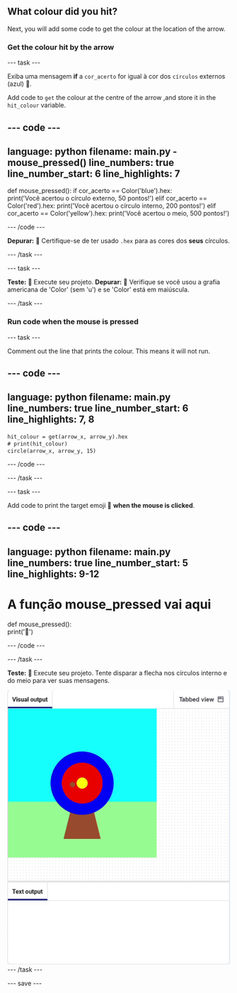 ## What colour did you hit?

Next, you will add some code to get the colour at the location of the arrow.

### Get the colour hit by the arrow

--- task ---

Exiba uma mensagem **if** a `cor_acerto` for igual à cor dos `círculos` externos (azul) 🎯.

Add code to `get` the colour at the centre of the arrow ,and store it in the `hit_colour` variable.


--- code ---
---
language: python filename: main.py - mouse_pressed() line_numbers: true line_number_start: 6
line_highlights: 7
---
def mouse_pressed(): if cor_acerto == Color('blue').hex:   
print('Você acertou o círculo externo, 50 pontos!') elif cor_acerto == Color('red').hex: print('Você acertou o círculo interno, 200 pontos!') elif cor_acerto == Color('yellow').hex: print('Você acertou o meio, 500 pontos!')

--- /code ---

**Depurar:** 🐞 Certifique-se de ter usado `.hex` para as cores dos **seus** círculos.

--- /task ---

--- task ---

**Teste:** 🔄 Execute seu projeto. **Depurar:** 🐞 Verifique se você usou a grafia americana de 'Color' (sem 'u') e se 'Color' está em maiúscula.

--- /task ---

### Run code when the mouse is pressed

--- task ---

Comment out the line that prints the colour. This means it will not run.

--- code ---
---
language: python filename: main.py line_numbers: true line_number_start: 6
line_highlights: 7, 8
---

    hit_colour = get(arrow_x, arrow_y).hex
    # print(hit_colour)
    circle(arrow_x, arrow_y, 15)

--- /code ---

--- /task ---

--- task ---

Add code to print the target emoji 🎯 **when the mouse is clicked**.

--- code ---
---
language: python filename: main.py line_numbers: true line_number_start: 5
line_highlights: 9-12
---
# A função mouse_pressed vai aqui
def mouse_pressed():    
print('🎯')

--- /code ---

--- /task ---

**Teste:** 🔄 Execute seu projeto. Tente disparar a flecha nos círculos interno e do meio para ver suas mensagens.

![target emoji printed when mouse clicked](images/target_printed.gif) --- /task ---

--- save ---